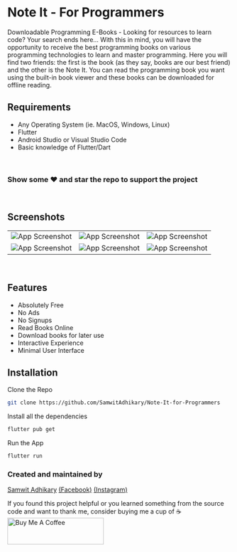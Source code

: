 
# Note It - For Programmers

Downloadable Programming E-Books - Looking for resources to learn code? Your search ends here...
With this in mind, you will have the opportunity to receive the best programming books on various programming technologies to learn and master programming.
Here you will find two friends: the first is the book (as they say, books are our best friend) and the other is the Note It. You can read the programming book you want using the built-in book viewer and these books can be downloaded for offline reading.


## Requirements

- Any Operating System (ie. MacOS, Windows, Linux)
- Flutter
- Android Studio or Visual Studio Code
- Basic knowledge of Flutter/Dart
<br>

### Show some ❤️ and star the repo to support the project
<br>

## Screenshots

| | | |
|:-------------------------:|:-------------------------:|:-------------------------:|
|![App Screenshot](https://play-lh.googleusercontent.com/F-GivSp33HPvFNtSvNBhOn9tZczygoekiz8ZRgfcDgfFLso4vK2qGjYatV6OcKkBPQ=w1536-h722-rw)|![App Screenshot](https://play-lh.googleusercontent.com/Lu01LsFsk6J3Nz62jAroufGXuwnXmtWy27WMpthm3uXC4JG5EMXvNMXoB1jonyouDm8=w1536-h722-rw)|![App Screenshot](https://play-lh.googleusercontent.com/WK8qc1ILRVwNH8h4Ddgu2hTxoBsm1kTuPNkAE71D1W5phgfAueHSam4SU61HaPyxJ6U=w1536-h722-rw)|
|![App Screenshot](https://play-lh.googleusercontent.com/pE_t3hBGKJ5mg8JBO2xA15tqs7VWlkzkeG8CfmunFEatQHV-OzUiCKgvG4V_jq5XeHyM=w1536-h722-rw)|![App Screenshot](https://play-lh.googleusercontent.com/USDjd6F3qV-aXZTmiDfNDEQGLYsdzYhmEL5fIylGFZvQ924WWS_juPAMsv7EtyLfxUA=w1536-h722-rw)|![App Screenshot](https://play-lh.googleusercontent.com/DzQ5EMkGIBEUzUj7mJoRYQnc1Q2-v_8xbeqo3tFkKx0CU3O515ASsTx7BmUJFHgQj_7N=w1536-h722-rw)|

<br>

## Features

- Absolutely Free
- No Ads
- No Signups
- Read Books Online
- Download books for later use
- Interactive Experience
- Minimal User Interface

  
## Installation

Clone the Repo

```bash
git clone https://github.com/SamwitAdhikary/Note-It-for-Programmers
```

Install all the dependencies

```bash
flutter pub get
```

Run the App
```bash
flutter run
```

### Created and maintained by 
[Samwit Adhikary](https://github.com/SamwitAdhikary) [(Facebook)](https://www.facebook.com/samwit.adhikary) [(Instagram)](https://www.instagram.com/samwit_adhikary/)

If you found this project helpful or you learned something from the source code and want to thank me, consider buying me a cup of ☕
<a href="https://www.buymeacoffee.com/samwit" target="_blank"><img src="https://cdn.buymeacoffee.com/buttons/v2/default-yellow.png" alt="Buy Me A Coffee" style="height: 60px !important;width: 217px !important;" ></a>